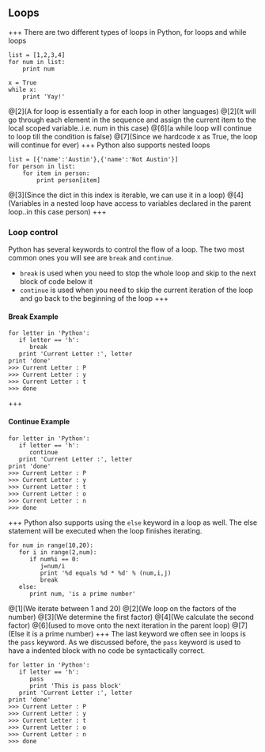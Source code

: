 ## Loops
+++
There are two different types of loops in Python, for loops and while loops
```
list = [1,2,3,4]
for num in list:
    print num

x = True
while x:
    print 'Yay!'
```
@[2](A for loop is essentially a for each loop in other languages)
@[2](It will go through each element in the sequence and assign the current item to the local scoped variable..i.e. num in this case)
@[6](a while loop will continue to loop till the condition is false)
@[7](Since we hardcode x as True, the loop will continue for ever)
+++
Python also supports nested loops
```
list = [{'name':'Austin'},{'name':'Not Austin'}]
for person in list:
    for item in person:
        print person[item]
```
@[3](Since the dict in this index is iterable, we can use it in a loop)
@[4](Variables in a nested loop have access to variables declared in the parent loop..in this case person)
+++
### Loop control
Python has several keywords to control the flow of a loop. The two most common ones you will see are `break` and `continue`.
- `break` is used when you need to stop the whole loop and skip to the next block of code below it
- `continue` is used when you need to skip the current iteration of the loop and go back to the beginning of the loop
+++
#### Break Example
```
for letter in 'Python':
   if letter == 'h':
      break
   print 'Current Letter :', letter
print 'done'
>>> Current Letter : P
>>> Current Letter : y
>>> Current Letter : t
>>> done
```
<!-- http://www.tutorialspoint.com/python/python_loop_control.htm -->
+++
#### Continue Example
```
for letter in 'Python':
   if letter == 'h':
      continue
   print 'Current Letter :', letter
print 'done'
>>> Current Letter : P
>>> Current Letter : y
>>> Current Letter : t
>>> Current Letter : o
>>> Current Letter : n
>>> done
```
+++
Python also supports using the `else` keyword in a loop as well. The else statement will be executed when the loop finishes iterating.
```
for num in range(10,20):
   for i in range(2,num):
      if num%i == 0:
         j=num/i
         print '%d equals %d * %d' % (num,i,j)
         break
   else:
      print num, 'is a prime number'
```
@[1](We iterate between 1 and 20)
@[2](We loop on the factors of the number)
@[3](We determine the first factor)
@[4](We calculate the second factor)
@[6](used to move onto the next iteration in the parent loop)
@[7](Else it is a prime number)
+++
The last keyword we often see in loops is the `pass` keyword. As we discussed before, the `pass` keyword is used to have a indented block with no code be syntactically correct.
```
for letter in 'Python':
   if letter == 'h':
      pass
      print 'This is pass block'
   print 'Current Letter :', letter
print 'done'
>>> Current Letter : P
>>> Current Letter : y
>>> Current Letter : t
>>> Current Letter : o
>>> Current Letter : n
>>> done
```
